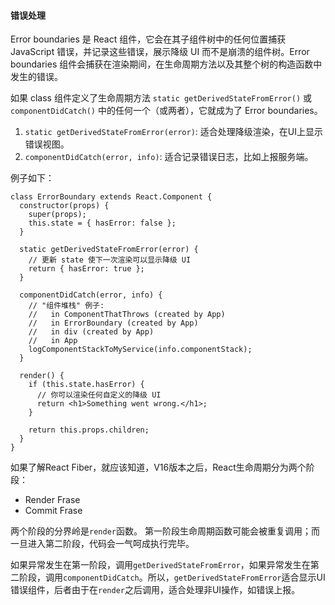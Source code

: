 #### 错误处理

Error boundaries 是 React 组件，它会在其子组件树中的任何位置捕获 JavaScript 错误，并记录这些错误，展示降级 UI 而不是崩溃的组件树。Error boundaries 组件会捕获在渲染期间，在生命周期方法以及其整个树的构造函数中发生的错误。

如果 class 组件定义了生命周期方法 `static getDerivedStateFromError()` 或 `componentDidCatch()` 中的任何一个（或两者），它就成为了 Error boundaries。

1. `static getDerivedStateFromError(error)`: 适合处理降级渲染，在UI上显示错误视图。
2. `componentDidCatch(error, info)`: 适合记录错误日志，比如上报服务端。

例子如下：
```
class ErrorBoundary extends React.Component {
  constructor(props) {
    super(props);
    this.state = { hasError: false };
  }

  static getDerivedStateFromError(error) {
    // 更新 state 使下一次渲染可以显示降级 UI
    return { hasError: true };
  }

  componentDidCatch(error, info) {
    // "组件堆栈" 例子:
    //   in ComponentThatThrows (created by App)
    //   in ErrorBoundary (created by App)
    //   in div (created by App)
    //   in App
    logComponentStackToMyService(info.componentStack);
  }

  render() {
    if (this.state.hasError) {
      // 你可以渲染任何自定义的降级 UI
      return <h1>Something went wrong.</h1>;
    }

    return this.props.children; 
  }
}
```

如果了解React Fiber，就应该知道，V16版本之后，React生命周期分为两个阶段：

- Render Frase
- Commit Frase

两个阶段的分界岭是`render`函数。
第一阶段生命周期函数可能会被重复调用；而一旦进入第二阶段，代码会一气呵成执行完毕。

如果异常发生在第一阶段，调用`getDerivedStateFromError`，如果异常发生在第二阶段，调用`componentDidCatch`。所以，`getDerivedStateFromError`适合显示UI错误组件，后者由于在`render`之后调用，适合处理非UI操作，如错误上报。

